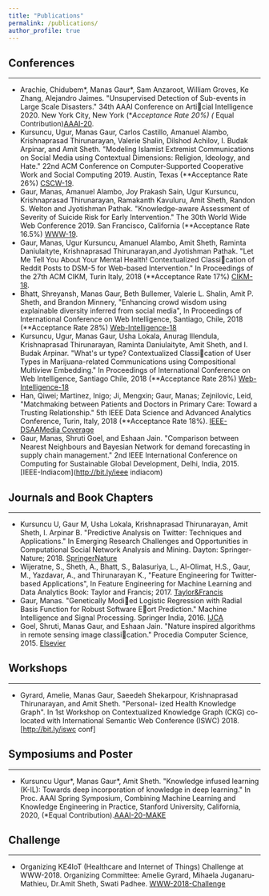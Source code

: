 ```yaml
---
title: "Publications"
permalink: /publications/
author_profile: true
---
```


## Conferences
***

* Arachie, Chidubem*, Manas Gaur*, Sam Anzaroot, William Groves, Ke Zhang, Alejandro Jaimes. "Unsupervised Detection of Sub-events in Large Scale Disasters." 34th AAAI Conference on Articial Intelligence 2020.
New York City, New York (**Acceptance Rate 20%) (* Equal Contribution)[AAAI-20](http://bit.ly/AAAI20).
* Kursuncu, Ugur, Manas Gaur, Carlos Castillo, Amanuel Alambo, Krishnaprasad Thirunarayan, Valerie Shalin,
Dilshod Achilov, I. Budak Arpinar, and Amit Sheth. "Modeling Islamist Extremist Communications on Social Media using Contextual Dimensions: Religion, Ideology, and Hate." 22nd ACM Conference on Computer-Supported
Cooperative Work and Social Computing 2019. Austin, Texas (**Acceptance Rate 26%) [CSCW-19](http://bit.ly/MCSCW).
* Gaur, Manas, Amanuel Alambo, Joy Prakash Sain, Ugur Kursuncu, Krishnaprasad Thirunarayan, Ramakanth Kavuluru, Amit Sheth, Randon S. Welton and Jyotishman Pathak. "Knowledge-aware Assessment of Severity of Suicide Risk for Early Intervention." The 30th World Wide Web Conference 2019. San Francisco, California (**Acceptance Rate 16.5%) [WWW-19](http://bit.ly/W3Conf).
* Gaur, Manas, Ugur Kursuncu, Amanuel Alambo, Amit Sheth, Raminta Daniulaityte, Krishnaprasad Thirunarayan,and Jyotishman Pathak. "Let Me Tell You About Your Mental Health! Contextualized Classication of Reddit Posts to DSM-5 for Web-based Intervention." In Proceedings of the 27th ACM CIKM, Turin Italy, 2018 (**Acceptance Rate 17%) [CIKM-18](http://bit.ly/confcikm2018).
* Bhatt, Shreyansh, Manas Gaur, Beth Bullemer, Valerie L. Shalin, Amit P. Sheth, and Brandon Minnery, "Enhancing crowd wisdom using explainable diversity inferred from social media", In Proceedings of International
Conference on Web Intelligence, Santiago, Chile, 2018 (**Acceptance Rate 28%) [Web-Intelligence-18](http://bit.ly/WebIntel)
* Kursuncu, Ugur, Manas Gaur, Usha Lokala, Anurag Illendula, Krishnaprasad Thirunarayan, Raminta Daniulaityte, Amit Sheth, and I. Budak Arpinar. "What's ur type? Contextualized Classication of User Types in Marijuana-related Communications using Compositional Multiview Embedding." In Proceedings of International Conference on Web Intelligence, Santiago Chile, 2018 (**Acceptance Rate 28%) [Web-Intelligence-18](http://bit.ly/webintel2)
* Han, Qiwei; Martinez, Inigo; Ji, Mengxin; Gaur, Manas; Zejnilovic, Leid, "Matchmaking between Patients and Doctors in Primary Care: Toward a Trusting Relationship." 5th IEEE Data Science and Advanced Analytics Conference, Turin, Italy, 2018 (**Acceptance Rate 18%). [IEEE-DSAA](http://bit.ly/ieeedsaa)[Media Coverage](http://bit.ly/DSSG-venture-beat)
* Gaur, Manas, Shruti Goel, and Eshaan Jain. "Comparison between Nearest Neighbours and Bayesian Network for demand forecasting in supply chain management." 2nd IEEE International Conference on Computing for Sustainable Global Development, Delhi, India, 2015. [IEEE-Indiacom](http://bit.ly/ieee indiacom)

## Journals and Book Chapters
***

* Kursuncu U, Gaur M, Usha Lokala, Krishnaprasad Thirunarayan, Amit Sheth, I. Arpinar B. "Predictive Analysis on Twitter: Techniques and Applications." In Emerging Research Challenges and Opportunities in Computational Social Network Analysis and Mining. Dayton: Springer-Nature; 2018. [SpringerNature](http://bit.ly/twitter_prediction)
* Wijeratne, S., Sheth, A., Bhatt, S., Balasuriya, L., Al-Olimat, H.S., Gaur, M., Yazdavar, A., and Thirunarayan
K., "Feature Engineering for Twitter-based Applications", In Feature Engineering for Machine Learning and Data Analytics Book: Taylor and Francis; 2017. [Taylor&Francis](https://pdfs.semanticscholar.org/8d58/fe45f099da0ca72dca7829a1cd0c21e7b46c.pdf)
* Gaur, Manas. "Genetically Modied Logistic Regression with Radial Basis Function for Robust Software Eort
Prediction." Machine Intelligence and Signal Processing. Springer India, 2016. [IJCA]()
* Goel, Shruti, Manas Gaur, and Eshaan Jain. "Nature inspired algorithms in remote sensing image classication."
Procedia Computer Science, 2015. [Elsevier](http://bit.ly/pelsevier)


## Workshops
***

* Gyrard, Amelie, Manas Gaur, Saeedeh Shekarpour, Krishnaprasad Thirunarayan, and Amit Sheth. "Personal-
ized Health Knowledge Graph". In 1st Workshop on Contextualized Knowledge Graph (CKG) co-located with
International Semantic Web Conference (ISWC) 2018. [http://bit.ly/iswc conf]


## Symposiums and Poster
***

* Kursuncu Ugur*, Manas Gaur*, Amit Sheth. "Knowledge infused learning (K-IL): Towards deep incorporation of knowledge in deep learning." In Proc. AAAI Spring Symposium, Combining Machine Learning and Knowledge Engineering in Practice, Stanford University, California, 2020, (*Equal Contribution).[AAAI-20-MAKE](http://bit.ly/AAAI-MAKE)

## Challenge
***

* Organizing KE4IoT (Healthcare and Internet of Things) Challenge at WWW-2018. Organizing Committee: Amelie Gyrard, Mihaela Juganaru-Mathieu, Dr.Amit Sheth, Swati Padhee. [WWW-2018-Challenge](http://bit.ly/WWW2018)